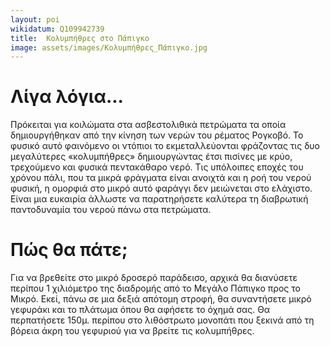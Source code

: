 ```yaml
---
layout: poi
wikidatum: Q109942739
title:  Κολυμπήθρες στο Πάπιγκο
image: assets/images/Κολυμπήθρες_Πάπιγκο.jpg
---
```


# Λίγα λόγια...
Πρόκειται για κοιλώματα στα ασβεστολιθικά πετρώματα τα οποία δημιουργήθηκαν από την κίνηση των νερών του ρέματος Ρογκοβό. Το φυσικό αυτό φαινόμενο οι ντόπιοι το εκμεταλλεύονται φράζοντας τις δυο μεγαλύτερες «κολυμπήθρες» δημιουργώντας έτσι πισίνες με κρύο, τρεχούμενο και φυσικά πεντακάθαρο νερό. Τις υπόλοιπες εποχές του χρόνου πάλι, που τα μικρά φράγματα είναι ανοιχτά και η ροή του νερού φυσική, η ομορφιά στο μικρό αυτό φαράγγι δεν μειώνεται στο ελάχιστο. Είναι μια ευκαιρία άλλωστε να παρατηρήσετε καλύτερα τη διαβρωτική παντοδυναμία του νερού πάνω στα πετρώματα.

# Πώς θα πάτε;
Για να βρεθείτε στο μικρό δροσερό παράδεισο, αρχικά θα διανύσετε περίπου 1 χιλιόμετρο της διαδρομής από το Μεγάλο Πάπιγκο προς το Μικρό. Εκεί, πάνω σε μια δεξιά απότομη στροφή, θα συναντήσετε μικρό γεφυράκι και το πλάτωμα όπου θα αφήσετε το όχημά σας. Θα περπατήσετε 150μ. περίπου στο λιθόστρωτο μονοπάτι που ξεκινά από τη βόρεια άκρη του γεφυριού για να βρείτε τις κολυμπήθρες.
